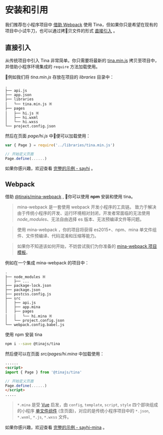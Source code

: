 # 安装和引用
我们推荐在小程序项目中 [借助 Webpack](guide/installation?id=Webpack) 使用 Tina，但如果你只是希望在现有的项目中小试牛刀，也可以通过拷贝文件的形式 [直接引入](guide/installation?id=直接引入) 。

## 直接引入
从传统项目中引入 Tina 非常简单。你只需要将最新的 [tina.min.js](https://unpkg.com/@tinajs/tina/dist/tina.min.js) 拷贝至项目中，并借助小程序环境集成的 ``require`` 方法加载使用。

例如我们将 *tina.min.js* 存放在项目的 *libraries* 目录中：

```
.
├── api.js
├── app.json
├── libraries
│   └── tina.min.js ※
├── pages
│   ├── hi.js ※
│   ├── hi.wxml
│   └── hi.wxss
└── project.config.json
```

然后在页面 *page/hi.js* 中便可以加载使用：
```javascript
var { Page } = require('../libraries/tina.min.js')

// 开始定义页面
Page.define(......)
```

如果你感兴趣，欢迎查看 [完整的示例 - sayhi](https://github.com/tinajs/tina-examples/packages/sayhi) 。

## Webpack
借助 [@tinajs/mina-webpack]() , 你可以使用 **npm** 安装和使用 tina。

> mina-webpack 是一套使用 webpack 开发小程序的工具链。
> 致力于解决由于传统小程序的开发、运行环境相对封闭，开发者常面临的无法使用 *node_modules*、无法自由选择 es 版本、无法预编译文件等问题。

> 使用 mina-webpack ，你的项目将获得 es2015+、npm、mina 单文件组件、文件预编译、代码混淆和压缩等能力。

> 如果你不知道该如何开始，不妨尝试我们为你准备的 [mina-webpack 项目模板](https://github.com/tinajs/template-mina)。

例如在一个集成 mina-webpack 的项目中：

```
.
├── node_modules ※
│   ├── ...
├── package-lock.json
├── package.json
├── postcss.config.js
├── src
│   ├── api.js
│   ├── app.mina
│   ├── pages
│   │   └── hi.mina ※
│   └── project.config.json
└── webpack.config.babel.js
```

使用 npm 安装 tina

```bash
npm i --save @tinajs/tina
```

然后便可以在页面 *src/pages/hi.mina* 中加载使用：

```html
......
<script>
import { Page } from '@tinajs/tina'

// 开始定义页面
Page.define(......)
</script>
.....
```

> ``*.mina`` 是受 [Vue](https://vuejs.org/v2/guide/single-file-components.html) 启发，由 ``config``, ``template``, ``script``, ``style`` 四个部块组成的小程序 [单文件组件](guide/single-file-component) (含页面)，对应的是传统小程序项目中的 ``*.json``, ``*.wxml``, ``*.js``, ``*.wxss`` 文件。

如果你感兴趣，欢迎查看 [完整的示例 - sayhi-mina](https://github.com/tinajs/tina-examples/packages/sayhi-mina) 。
